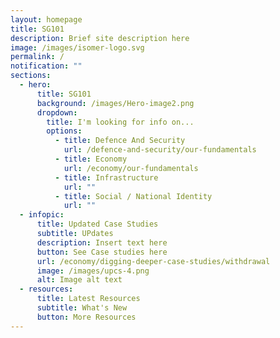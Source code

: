 ```yaml
---
layout: homepage
title: SG101
description: Brief site description here
image: /images/isomer-logo.svg
permalink: /
notification: ""
sections:
  - hero:
      title: SG101
      background: /images/Hero-image2.png
      dropdown:
        title: I'm looking for info on...
        options:
          - title: Defence And Security
            url: /defence-and-security/our-fundamentals
          - title: Economy
            url: /economy/our-fundamentals
          - title: Infrastructure
            url: ""
          - title: Social / National Identity
            url: ""
  - infopic:
      title: Updated Case Studies
      subtitle: UPdates
      description: Insert text here
      button: See Case studies here
      url: /economy/digging-deeper-case-studies/withdrawal
      image: /images/upcs-4.png
      alt: Image alt text
  - resources:
      title: Latest Resources
      subtitle: What's New
      button: More Resources
---
```

